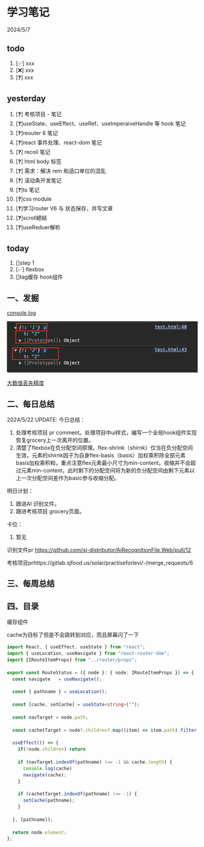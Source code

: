 # 学习笔记

2024/5/7

## todo

1. [✅] xxx
2. [❌] xxx
3. [❓] xxx

## yesterday

1. [❓] 考核项目 - 笔记
2. [❓]useState、useEffect、useRef、useImperaiveHandle 等 hook 笔记
3. [❓]reouter 6 笔记
4. [❓]react 事件处理、react-dom 笔记
5. [❓] recoil 笔记
6. [❓] html body 标签
7. [❓] 需求：解决 rem 和适口单位的混乱
8. [❓] 滚动条开发笔记
9. [❓]ts 笔记
10. [❓]css module
11. [❓]学习router V6 与 状态保存，并写文章
12. [❓]scroll總結
13. [❓]useReduer解析

## today

1. []step 1
1. [✅] flexbox
1. []tag缓存 hook组件

## 一、发掘

[console.log](https://developer.mozilla.org/zh-CN/docs/Web/API/console/info_static)



![image-20240522095155437](https://raw.githubusercontent.com/levi33Y/Pictures/main/image-20240522095155437.png)



[大数值丢失精度](https://juejin.cn/post/7348712837849284644)



## 二、每日总结

2024/5/22 UPDATE:
今日总结：

1. 处理考核项目 pr comment。处理项目中ui样式，编写一个全局hook组件实现恢复grocery上一次离开的位置。
1. 清楚了flexbox在负分配空间原理。flex-shrink（shirnk）仅当在负分配空间生效，元素的shirnk因子为自身flex-basis（basis）加权乘积除全部元素basis加权乘积和，重点注意flex元素最小尺寸为min-content。收缩并不会超过元素min-content，此时剩下的分配空间将为新的负分配空间由剩下元素以上一次分配空间差作为basic参与收缩分配。


明日计划：

1. 跟进AI 识别文件。
1. 跟进考核项目 grocery页面。

卡位：

1.  暂无

识别文件pr https://github.com/sj-distributor/AiRecognitionFile.Web/pull/12

考核项目prhttps://gitlab.sjfood.us/solar/practiseforlevi/-/merge_requests/6

## 三、每周总结

## 四、目录

缓存组件

cache为目标了但是不会跳转到对应，而且屏幕闪了一下

~~~ts
import React, { useEffect, useState } from "react";
import { useLocation, useNavigate } from "react-router-dom";
import {IRouteItemProps} from "../router/props";

export const RouteStatus = ({ node }: { node: IRouteItemProps }) => {
  const navigate   = useNavigate();

  const { pathname } = useLocation();

  const [cache, setCache] = useState<string>("");

  const navTarget = node.path;

  const cachetTarget = node?.children?.map((item) => item.path).filter((item) => !!item) ?? [];

  useEffect(() => {
    if(!node.children) return

    if (navTarget.indexOf(pathname) !== -1 && cache.length) {
      console.log(cache)
      navigate(cache);
    }

    if (cachetTarget.indexOf(pathname) !== -1) {
      setCache(pathname);
    }

  }, [pathname]);

  return node.element;
};

~~~



